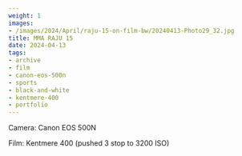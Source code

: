 ```yaml
---
weight: 1
images:
- /images/2024/April/raju-15-on-film-bw/20240413-Photo29_32.jpg
title: MMA RAJU 15
date: 2024-04-13
tags:
- archive
- film
- canon-eos-500n
- sports
- black-and-white
- kentmere-400
- portfolio
---
```


Camera: Canon EOS 500N

Film: Kentmere 400 (pushed 3 stop to 3200 ISO)